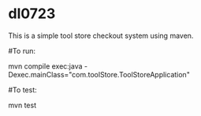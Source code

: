 # dl0723
This is a simple tool store checkout system using maven.

#To run:

mvn compile exec:java -Dexec.mainClass="com.toolStore.ToolStoreApplication"

#To test:

mvn test
